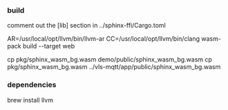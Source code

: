 ### build

comment out the [lib] section in ../sphinx-ffi/Cargo.toml

AR=/usr/local/opt/llvm/bin/llvm-ar CC=/usr/local/opt/llvm/bin/clang wasm-pack build --target web

cp pkg/sphinx_wasm_bg.wasm demo/public/sphinx_wasm_bg.wasm
cp pkg/sphinx_wasm_bg.wasm ../vls-mqtt/app/public/sphinx_wasm_bg.wasm

### dependencies

brew install llvm
